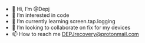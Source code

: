 - 👋 Hi, I’m @Depj
- 👀 I’m interested in code
- 🌱 I’m currently learning screen.tap.logging
- 💞️ I’m looking to collaborate on fix for my devices 
- 📫 How to reach me DEPJrecovery@protonmail.com 

<!---
Depj/Depj is a ✨ special ✨ repository because its `README.md` (this file) appears on your GitHub profile.
You can click the Preview link to take a look at your changes.
--->
